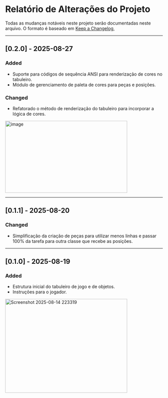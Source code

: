 # Relatório de Alterações do Projeto

Todas as mudanças notáveis neste projeto serão documentadas neste arquivo.
O formato é baseado em [Keep a Changelog](https://keepachangelog.com/en/1.0.0/),

---

## [0.2.0] - 2025-08-27

### Added
- Suporte para códigos de sequência ANSI para renderização de cores no tabuleiro.
- Módulo de gerenciamento de paleta de cores para peças e posições.

### Changed
- Refatorado o método de renderização do tabuleiro para incorporar a lógica de cores.
<img width="390" height="230" alt="image" src="https://github.com/user-attachments/assets/b975eb8a-5bd6-4387-8c1a-296884c9fdd3" />

---

## [0.1.1] - 2025-08-20

### Changed
- Simplificação da criação de peças para utilizar menos linhas e passar 100% da tarefa para outra classe que recebe as posições.

---

## [0.1.0] - 2025-08-19

### Added
- Estrutura inicial do tabuleiro de jogo e de objetos.
- Instruções para o jogador.

<img width="390" height="300" alt="Screenshot 2025-08-14 223319" src="https://github.com/user-attachments/assets/9a974028-7abb-4fb2-8f2f-de3cdb249270" />

